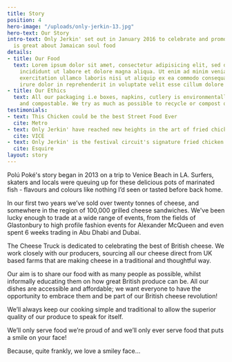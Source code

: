 ```yaml
---
title: Story
position: 4
hero-image: "/uploads/only-jerkin-13.jpg"
hero-text: Our Story
intro-text: Only Jerkin' set out in January 2016 to celebrate and promote all that
  is great about Jamaican soul food
details:
- title: Our Food
  text: Lorem ipsum dolor sit amet, consectetur adipisicing elit, sed do eiusmod tempor
    incididunt ut labore et dolore magna aliqua. Ut enim ad minim veniam, quis nostrud
    exercitation ullamco laboris nisi ut aliquip ex ea commodo consequat. Duis aute
    irure dolor in reprehenderit in voluptate velit esse cillum dolore eu fugiat
- title: Our Ethics
  text: All our packaging i.e boxes, napkins, cutlery is environmentally friendly
    and compostable. We try as much as possible to recycle or compost our waste.
testimonials:
- text: This Chicken could be the best Street Food Ever
  cite: Metro
- text: Only Jerkin' have reached new heights in the art of fried chicken
  cite: VICE
- text: Only Jerkin' is the festival circuit's signature fried chicken supplier
  cite: Esquire
layout: story
---
```


Polú Poké's story began in 2013 on a trip to Venice Beach in LA. Surfers, skaters and locals were queuing up for these delicious pots of marinated fish - flavours and colours like nothing I’d seen or tasted before back home.

In our first two years we’ve sold over twenty tonnes of cheese, and somewhere in the region of 100,000 grilled cheese sandwiches. We've been lucky enough to trade at a wide range of events, from the fields of Glastonbury to high profile fashion events for Alexander McQueen and even spent 6 weeks trading in Abu Dhabi and Dubai.

The Cheese Truck is dedicated to celebrating the best of British cheese. We work closely with our producers, sourcing all our cheese direct from UK based farms that are making cheese in a traditional and thoughtful way.

Our aim is to share our food with as many people as possible, whilst informally educating them on how great British produce can be. All our dishes are accessible and affordable; we want everyone to have the opportunity to embrace them and be part of our British cheese revolution!

We’ll always keep our cooking simple and traditional to allow the superior quality of our produce to speak for itself.

We’ll only serve food we’re proud of and we’ll only ever serve food that puts a smile on your face!

Because, quite frankly, we love a smiley face…
